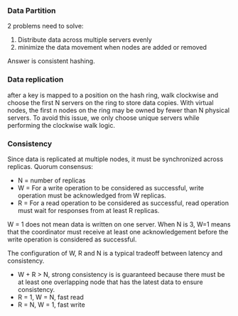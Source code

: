 ### Data Partition
2 problems need to solve:
1. Distribute data across multiple servers evenly
2. minimize the data movement when nodes are added or removed

Answer is consistent hashing. 

### Data replication
after a key is mapped to a position on the hash ring, walk clockwise and choose the first N servers on the ring to store data copies. With virtual nodes, the first n nodes on the ring may be owned by fewer than N physical servers. To avoid this issue, we only choose unique servers while performing the clockwise walk logic.

### Consistency
Since data is replicated at multiple nodes, it must be synchronized across replicas. Quorum consensus:
* N = number of replicas
* W = For a write operation to be considered as successful, write operation must be acknowledged from W replicas.
* R = For a read operation to be considered as successful, read operation must wait for responses from at least R replicas.

W = 1 does not mean data is written on one server. When N is 3, W=1 means that the coordinator must receive at least one acknowledgement before the write operation is considered as successful. 

The configuration of W, R and N is a typical tradeoff between latency and consistency.
* W + R > N, strong consistency is is guaranteed because there must be at least one overlapping node that has the latest data to ensure consistency.
* R = 1, W = N, fast read
* R = N, W = 1, fast write